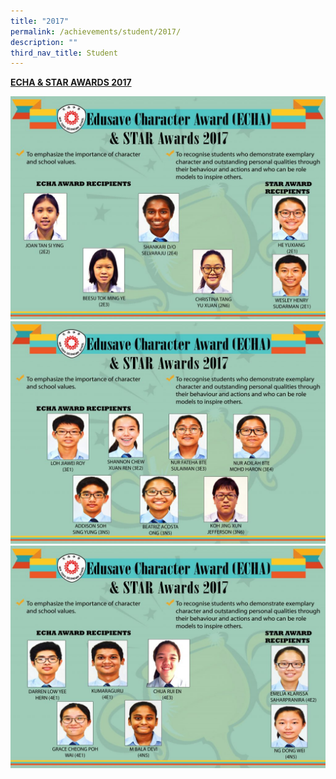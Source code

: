 ```yaml
---
title: "2017"
permalink: /achievements/student/2017/
description: ""
third_nav_title: Student
---
```

<u>**ECHA & STAR AWARDS 2017**</u>

![](/images/ECH%202017%201.jpg)
![](/images/ECH%202017%202.jpg)
![](/images/ECH%202017%203.jpg)
